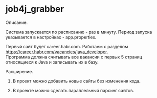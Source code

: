 # job4j_grabber
Описание.

Система запускается по расписанию - раз в минуту.  Период запуска указывается в настройках - app.properties. 

Первый сайт будет career.habr.com. Работаем с разделом https://career.habr.com/vacancies/java_developer.  
Программа должна считывать все вакансии c первых 5 страниц относящиеся к Java и записывать их в базу.

 

Расширение.

1. В проект можно добавить новые сайты без изменения кода.

2. В проекте можно сделать параллельный парсинг сайтов.

